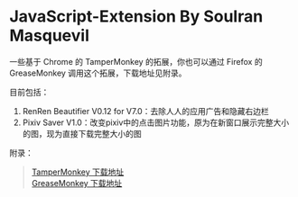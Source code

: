 JavaScript-Extension By Soulran Masquevil
================

一些基于 Chrome 的 TamperMonkey 的拓展，你也可以通过 Firefox 的 GreaseMonkey 调用这个拓展，下载地址见附录。

目前包括：  

1.	RenRen Beautifier V0.12 for V7.0：去除人人的应用广告和隐藏右边栏  
2.	Pixiv Saver V1.0：改变pixiv中的点击图片功能，原为在新窗口展示完整大小的图，现为直接下载完整大小的图

附录：  
>[TamperMonkey 下载地址](http://tampermonkey.net/)  
>[GreaseMonkey 下载地址](https://addons.mozilla.org/en-US/firefox/addon/greasemonkey/)